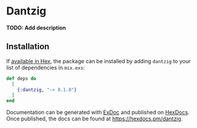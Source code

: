 # Dantzig

**TODO: Add description**

## Installation

If [available in Hex](https://hex.pm/docs/publish), the package can be installed
by adding `dantzig` to your list of dependencies in `mix.exs`:

```elixir
def deps do
  [
    {:dantzig, "~> 0.1.0"}
  ]
end
```

Documentation can be generated with [ExDoc](https://github.com/elixir-lang/ex_doc)
and published on [HexDocs](https://hexdocs.pm). Once published, the docs can
be found at <https://hexdocs.pm/dantzig>.

